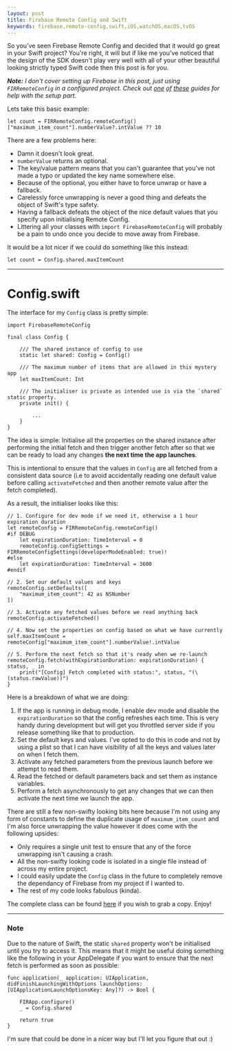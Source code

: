 ```yaml
---
layout: post
title: Firebase Remote Config and Swift
keywords: firebase,remote-config,swift,iOS,watchOS,macOS,tvOS
---
```


So you've seen Firebase Remote Config and decided that it would go great in your Swift project? You're right, it will but if like me you've noticed that the design of the SDK doesn't play very well with all of your other beautiful looking strictly typed Swift code then this post is for you.

_**Note:** I don't cover setting up Firebase in this post, just using `FIRRemoteConfig` in a configured project. Check out [one][1] [of][2] [these][3] guides for help with the setup part._

Lets take this basic example:

    let count = FIRRemoteConfig.remoteConfig()["maximum_item_count"].numberValue?.intValue ?? 10

There are a few problems here:

* Damn it doesn't look great.
* `numberValue` returns an optional.
* The key/value pattern means that you can't guarantee that you've not made a typo or updated the key name somewhere else.
* Because of the optional, you either have to force unwrap or have a fallback.
* Carelessly force unwrapping is never a good thing and defeats the object of Swift's type safety.
* Having a fallback defeats the object of the nice default values that you specify upon initialising Remote Config.
* Littering all your classes with `import FirebaseRemoteConfig` will probably be a pain to undo once you decide to move away from Firebase.

It would be a lot nicer if we could do something like this instead:

    let count = Config.shared.maxItemCount

------

# Config.swift

The interface for my `Config` class is pretty simple:

    import FirebaseRemoteConfig

    final class Config {

        /// The shared instance of config to use
        static let shared: Config = Config()

        /// The maximum number of items that are allowed in this mystery app
        let maxItemCount: Int

        /// The initialiser is private as intended use is via the `shared` static property.
        private init() {

            ...
        }
    }

The idea is simple: Initialise all the properties on the shared instance after performing the initial fetch and then trigger another fetch after so that we can be ready to load any changes **the next time the app launches**.  

This is intentional to ensure that the values in `Config` are all fetched from a consistent data source (i.e to avoid accidentally reading one default value before calling `activateFetched` and then another remote value after the fetch completed).

As a result, the initialiser looks like this:


    // 1. Configure for dev mode if we need it, otherwise a 1 hour expiration duration
    let remoteConfig = FIRRemoteConfig.remoteConfig()
    #if DEBUG
        let expirationDuration: TimeInterval = 0
        remoteConfig.configSettings = FIRRemoteConfigSettings(developerModeEnabled: true)!
    #else
        let expirationDuration: TimeInterval = 3600
    #endif

    // 2. Set our default values and keys
    remoteConfig.setDefaults([
        "maximum_item_count": 42 as NSNumber
    ])

    // 3. Activate any fetched values before we read anything back
    remoteConfig.activateFetched()

    // 4. Now set the properties on config based on what we have currently
    self.maxItemCount = remoteConfig["maximum_item_count"].numberValue!.intValue

    // 5. Perform the next fetch so that it's ready when we re-launch
    remoteConfig.fetch(withExpirationDuration: expirationDuration) { status, _ in
        print("[Config] Fetch completed with status:", status, "(\(status.rawValue))")
    }

Here is a breakdown of what we are doing:

1. If the app is running in debug mode, I enable dev mode and disable the `expirationDuration` so that the config refreshes each time. This is very handy during development but will get you throttled server side if you release something like that to production.
2. Set the default keys and values. I've opted to do this in code and not by using a plist so that I can have visibility of all the keys and values later on when I fetch them.
3. Activate any fetched parameters from the previous launch before we attempt to read them.
4. Read the fetched or default parameters back and set them as instance variables.
5. Perform a fetch asynchronously to get any changes that we can then activate the next time we launch the app.

There are still a few non-swifty looking bits here because I'm not using any form of constants to define the duplicate usage of `maximum_item_count` and I'm also force unwrapping the value however it does come with the following upsides:

* Only requires a single unit test to ensure that any of the force unwrapping isn't causing a crash.
* All the non-swifty looking code is isolated in a single file instead of across my entire project.
* I could easily update the `Config` class in the future to completely remove the dependancy of Firebase from my project if I wanted to.
* The rest of my code looks fabulous (kinda).

The complete class can be found [here][4] if you wish to grab a copy. Enjoy!

------

### Note

Due to the nature of Swift, the static `shared` property won't be initialised until you try to access it. This means that it might be useful doing something like the following in your AppDelegate if you want to ensure that the next fetch is performed as soon as possible:

    func application(_ application: UIApplication, didFinishLaunchingWithOptions launchOptions: [UIApplicationLaunchOptionsKey: Any]?) -> Bool {

        FIRApp.configure()
        _ = Config.shared

        return true
    }

I'm sure that could be done in a nicer way but I'll let you figure that out :)



[1]: https://www.raywenderlich.com/143712/firebase-remote-config-tutorial-for-ios
[2]: https://firebase.google.com/docs/remote-config/use-config-ios
[3]: https://www.youtube.com/watch?v=zdVc8aZZT-I
[4]: https://gist.github.com/liamnichols/4f1122cef22d3ddafc8d0b87f034914c
